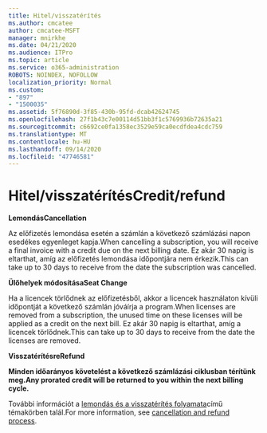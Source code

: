 ```yaml
---
title: Hitel/visszatérítés
ms.author: cmcatee
author: cmcatee-MSFT
manager: mnirkhe
ms.date: 04/21/2020
ms.audience: ITPro
ms.topic: article
ms.service: o365-administration
ROBOTS: NOINDEX, NOFOLLOW
localization_priority: Normal
ms.custom:
- "897"
- "1500035"
ms.assetid: 5f76890d-3f85-430b-95fd-dcab42624745
ms.openlocfilehash: 27f1b43c7e00114d51bb3f1c5769936b72635a21
ms.sourcegitcommit: c6692ce0fa1358ec3529e59ca0ecdfdea4cdc759
ms.translationtype: MT
ms.contentlocale: hu-HU
ms.lasthandoff: 09/14/2020
ms.locfileid: "47746581"
---
```

# <a name="creditrefund"></a><span data-ttu-id="80172-102">Hitel/visszatérítés</span><span class="sxs-lookup"><span data-stu-id="80172-102">Credit/refund</span></span>

<span data-ttu-id="80172-103">**Lemondás**</span><span class="sxs-lookup"><span data-stu-id="80172-103">**Cancellation**</span></span>
  
<span data-ttu-id="80172-104">Az előfizetés lemondása esetén a számlán a következő számlázási napon esedékes egyenleget kapja.</span><span class="sxs-lookup"><span data-stu-id="80172-104">When cancelling a subscription, you will receive a final invoice with a credit due on the next billing date.</span></span> <span data-ttu-id="80172-105">Ez akár 30 napig is eltarthat, amíg az előfizetés lemondása időpontjára nem érkezik.</span><span class="sxs-lookup"><span data-stu-id="80172-105">This can take up to 30 days to receive from the date the subscription was cancelled.</span></span>
  
<span data-ttu-id="80172-106">**Ülőhelyek módosítása**</span><span class="sxs-lookup"><span data-stu-id="80172-106">**Seat Change**</span></span>
  
<span data-ttu-id="80172-107">Ha a licencek törlődnek az előfizetésből, akkor a licencek használaton kívüli időpontját a következő számlán jóváírja a program.</span><span class="sxs-lookup"><span data-stu-id="80172-107">When licenses are removed from a subscription, the unused time on these licenses will be applied as a credit on the next bill.</span></span> <span data-ttu-id="80172-108">Ez akár 30 napig is eltarthat, amíg a licencek törlődnek.</span><span class="sxs-lookup"><span data-stu-id="80172-108">This can take up to 30 days to receive from the date the licenses are removed.</span></span>

<span data-ttu-id="80172-109">**Visszatérítésre**</span><span class="sxs-lookup"><span data-stu-id="80172-109">**Refund**</span></span>

<span data-ttu-id="80172-110">**Minden időarányos követelést a következő számlázási ciklusban térítünk meg.**</span><span class="sxs-lookup"><span data-stu-id="80172-110">**Any prorated credit will be returned to you within the next billing cycle.**</span></span>

<span data-ttu-id="80172-111">További információt a [lemondás és a visszatérítés folyamata](https://docs.microsoft.com/microsoft-365/commerce/subscriptions/cancel-your-subscription?view=o365-worldwide)című témakörben talál.</span><span class="sxs-lookup"><span data-stu-id="80172-111">For more information, see [cancellation and refund process](https://docs.microsoft.com/microsoft-365/commerce/subscriptions/cancel-your-subscription?view=o365-worldwide).</span></span> 
